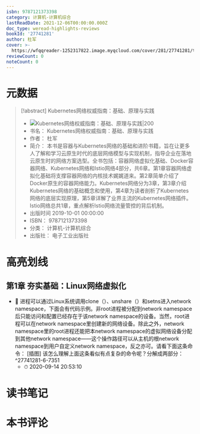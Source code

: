 ```yaml
---
isbn: 9787121373398
category: 计算机-计算机综合
lastReadDate: 2021-12-06T00:00:00.000Z
doc_type: weread-highlights-reviews
bookId: '27741281'
author: 杜军
cover: >-
  https://wfqqreader-1252317822.image.myqcloud.com/cover/281/27741281/t7_27741281.jpg
reviewCount: 0
noteCount: 0
---
```

# 元数据
> [!abstract] Kubernetes网络权威指南：基础、原理与实践
> - ![ Kubernetes网络权威指南：基础、原理与实践|200](https://wfqqreader-1252317822.image.myqcloud.com/cover/281/27741281/t7_27741281.jpg)
> - 书名： Kubernetes网络权威指南：基础、原理与实践
> - 作者： 杜军
> - 简介： 本书是容器与Kubernetes网络的基础和进阶书籍，旨在让更多人了解和学习云原生时代的底层网络模型与实现机制，指导企业在落地云原生时的网络方案选型。全书包括：容器网络虚拟化基础、Docker容器网络、Kubernetes网络和Istio网络4部分，共6章。第1章容器网络虚拟化基础将支撑容器网络的内核技术娓娓道来。第2章简单介绍了Docker原生的容器网络能力。Kubernetes网络分为3章，第3章介绍Kubernetes网络的基础概念和使用，第4章为读者剖析了Kubernetes网络的底层实现原理，第5章详解了业界主流的Kubernetes网络插件。Istio网络总共1章，重点解析Istio网络流量管控的背后机制。
> - 出版时间 2019-10-01 00:00:00
> - ISBN： 9787121373398
> - 分类： 计算机-计算机综合
> - 出版社： 电子工业出版社

# 高亮划线

## 第1章 夯实基础：Linux网络虚拟化


- 📌 进程可以通过Linux系统调用clone（）、unshare（）和setns进入network namespace，下面会有代码示例。非root进程被分配到network namespace后只能访问和配置已经存在于该network namespace的设备。当然，root进程可以在network namespace里创建新的网络设备。除此之外，network namespace里的root进程还能把本network namespace的虚拟网络设备分配到其他network namespace——这个操作路径可以从主机的根network namespace到用户自定义network namespace，反之亦可。请看下面这条命令：
[插图]
该怎么理解上面这条看似有点复杂的命令呢？分解成两部分： ^27741281-6-7351
    - ⏱ 2020-09-14 20:53:10 
# 读书笔记

# 本书评论
